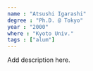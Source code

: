 ```yaml
---
name : "Atsushi Igarashi"
degree : "Ph.D. @ Tokyo"
year : "2000"
where : "Kyoto Univ."
tags : ["alum"]
---
```

Add description here.
